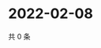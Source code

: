 # 2022-02-08

共 0 条

<!-- BEGIN WEIBO -->
<!-- 最后更新时间 Tue Feb 08 2022 04:11:52 GMT+0800 (China Standard Time) -->

<!-- END WEIBO -->
